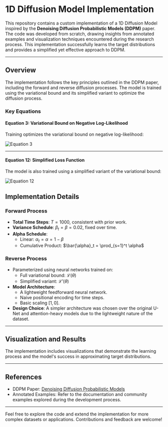 # 1D Diffusion Model Implementation

This repository contains a custom implementation of a 1D Diffusion Model inspired by the **Denoising Diffusion Probabilistic Models (DDPM)** paper. The code was developed from scratch, drawing insights from annotated examples and visualization techniques encountered during the research process. This implementation successfully learns the target distributions and provides a simplified yet effective approach to DDPM.

---

## Overview

The implementation follows the key principles outlined in the DDPM paper, including the forward and reverse diffusion processes. The model is trained using the variational bound and its simplified variant to optimize the diffusion process.

### Key Equations

#### Equation 3: Variational Bound on Negative Log-Likelihood
Training optimizes the variational bound on negative log-likelihood:

![Equation 3](equation3.png)

---

#### Equation 12: Simplified Loss Function
The model is also trained using a simplified variant of the variational bound:

![Equation 12](equation12.png)


## Implementation Details

### Forward Process
- **Total Time Steps**: $T = 1000$, consistent with prior work.
- **Variance Schedule**: $\beta_t = \beta = 0.02$, fixed over time.
- **Alpha Schedule**:
  - Linear: $\alpha_t = \alpha = 1 - \beta$
  - Cumulative Product: $\bar{\alpha}_t = \prod_{s=1}^t \alpha$

### Reverse Process
- Parameterized using neural networks trained on:
  - Full variational bound: $\mathcal{L}(\theta)$
  - Simplified variant: $\mathcal{L}'(\theta)$
- **Model Architecture**:
  - A lightweight feedforward neural network.
  - Naive positional encoding for time steps.
  - Basic scaling $[1, 0]$.
- **Design Choice**: A simpler architecture was chosen over the original U-Net and attention-heavy models due to the lightweight nature of the dataset.

---

## Visualization and Results
The implementation includes visualizations that demonstrate the learning process and the model's success in approximating target distributions.

---

## References
- DDPM Paper: [Denoising Diffusion Probabilistic Models](https://arxiv.org/abs/2006.11239)
- Annotated Examples: Refer to the documentation and community examples explored during the development process.

---

Feel free to explore the code and extend the implementation for more complex datasets or applications. Contributions and feedback are welcome!
